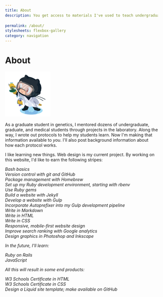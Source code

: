 ```yaml
---
title: About
description: You get access to materials I've used to teach undergraduate, graduate, and medical students to do genetics research. I get experience developing and designing websites.

permalink: /about/
stylesheets: flexbox-gallery
category: navigation
---
```

# About

<img src="/assets/Github_labtocat.png" alt="Labtocat avatar from the Github Octodex" style ="width:150px">

As a graduate student in genetics, I mentored dozens of undergraduate, graduate, and medical students through projects in the laboratory. Along the way, I wrote out protocols to help my students learn. Now I'm making that information available to *you*. I'll also post background information about how each protocol works.

I like learning new things. Web design is my current project. By working on this website, I'd like to earn the following stripes:

<i class="fa fa-check-circle"> Bash basics  
<i class="fa fa-check-circle"> Version control with git and GitHub  
<i class="fa fa-check-circle"> Package management with Homebrew  
<i class="fa fa-check-circle"> Set up my Ruby development environment, starting with rbenv  
<i class="fa fa-check-circle"> Use Ruby gems  
<i class="fa fa-check-circle"> Build a website with Jekyll  
<i class="fa fa-check-circle"> Develop a website with Gulp  
<i class="fa fa-check-circle"> Incorporate Autoprefixer into my Gulp development pipeline  
<i class="fa fa-check-circle"> Write in Markdown  
<i class="fa fa-check-circle"> Write in HTML  
<i class="fa fa-check-circle"> Write in CSS  
<i class="fa fa-check-circle"> Responsive, mobile-first website design  
<i class="fa fa-circle-o"> Improve search ranking with Google analytics  
<i class="fa fa-check-circle"> Design graphics in Photoshop and Inkscape  

In the future, I'll learn:

<i class="fa fa-circle-o"> Ruby on Rails  
<i class="fa fa-circle-o"> JavaScript  

All this will result in some end products:

<i class="fa fa-circle-o"> W3 Schools Certificate in HTML  
<i class="fa fa-circle-o"> W3 Schools Certificate in CSS  
<i class="fa fa-circle-o"> Design a Liquid site template; make available on GitHub 

<!--
Recognition of the tools used to build this site:

<ul class ="flex-container">
    <li class ="flex-item icon-item">
        <a href="">Apple Terminal<br><i class="fa fa-apple"></i></a>
    </li>

    <li class ="flex-item icon-item">
        <a href="https://github.com/postcss/autoprefixer">Autoprefixer<br><img src="/assets/tool-icons/autoprefixer.png"></a>
    </li>

    <li class ="flex-item icon-item">
        <a href="https://creativecommons.org/">Creative Commons<br><i class="fa fa-creative-commons"></i></a>
    </li>

     <li class ="flex-item icon-item">
        <a href="https://github.com/{{site.github_username}}">Github<br><i class="fa fa-github"></i></a>
    </li>
</ul>
-->
